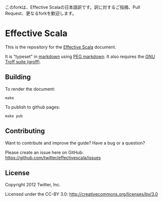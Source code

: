 ﻿このforkは、Effective Scalaの日本語訳です。訳に対するご指摘、Pull Request、更なるforkを歓迎します。

# Effective Scala

This is the repository for the [Effective Scala](http://twitter.github.com/effectivescala/) document. 

It is "typeset" in [markdown](http://daringfireball.net/projects/markdown/) using [PEG markdown](https://github.com/jgm/peg-markdown). It also requires the [GNU Troff suite (groff)](http://www.gnu.org/software/groff/).

## Building

To render the document:

	make
	
To publish to github pages:

	make pub
	
## Contributing

Want to contribute and improve the guide? Have a bug or a question? 

Please create an issue here on GitHub: https://github.com/twitter/effectivescala/issues

## License

Copyright 2012 Twitter, Inc.

Licensed under the CC-BY 3.0: http://creativecommons.org/licenses/by/3.0	
